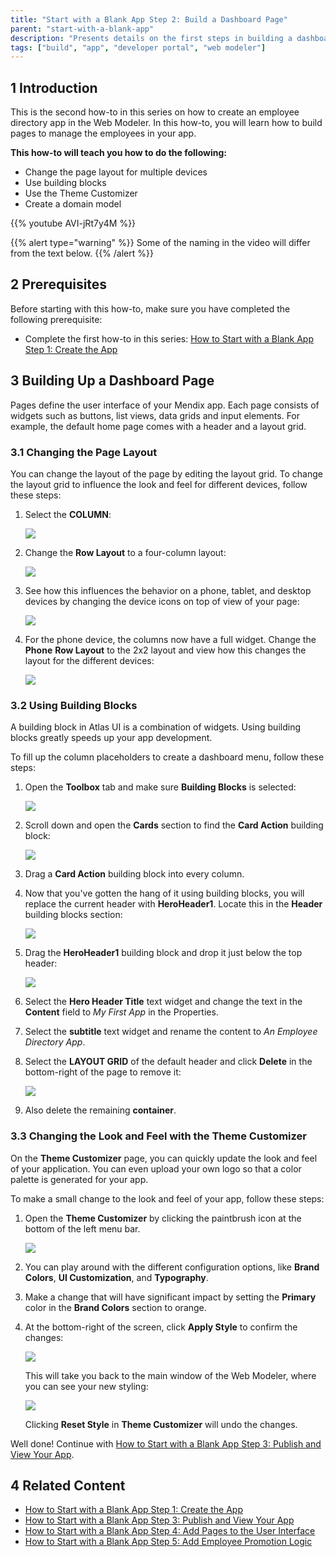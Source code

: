 ```yaml
---
title: "Start with a Blank App Step 2: Build a Dashboard Page"
parent: "start-with-a-blank-app"
description: "Presents details on the first steps in building a dashboard in the Web Modeler."
tags: ["build", "app", "developer portal", "web modeler"]
---
```


## 1 Introduction

This is the second how-to in this series on how to create an employee directory app in the Web Modeler. In this how-to, you will learn how to build pages to manage the employees in your app.

**This how-to will teach you how to do the following:**

* Change the page layout for multiple devices 
* Use building blocks
* Use the Theme Customizer
* Create a domain model

{{% youtube AVI-jRt7y4M %}}

{{% alert type="warning" %}}
Some of the naming in the video will differ from the text below.
{{% /alert %}}

## 2 Prerequisites

Before starting with this how-to, make sure you have completed the following prerequisite:

* Complete the first how-to in this series: [How to Start with a Blank App Step 1: Create the App](start-with-a-blank-app-1-create-the-app)

## 3 Building Up a Dashboard Page

Pages define the user interface of your Mendix app. Each page consists of widgets such as buttons, list views, data grids and input elements. For example, the default home page comes with a header and a layout grid.

### 3.1 Changing the Page Layout

You can change the layout of the page by editing the layout grid. To change the layout grid to influence the look and feel for different devices, follow these steps:

1. Select the **COLUMN**:

    ![](attachments/start-with-a-blank-app/select-column.png)

2. Change the **Row Layout** to a four-column layout:

    ![](attachments/start-with-a-blank-app/change-row-layout.png)

3. See how this influences the behavior on a phone, tablet, and desktop devices by changing the device icons on top of view of your page:
    
    ![](attachments/start-with-a-blank-app/change-devices.png) 

4. For the phone device, the columns now have a full widget. Change the **Phone** **Row Layout** to the 2x2 layout and view how this changes the layout for the different devices:
    
    ![](attachments/start-with-a-blank-app/change-phone-layout.png)

### 3.2 Using Building Blocks

A building block in Atlas UI is a combination of widgets. Using building blocks greatly speeds up your app development.

To fill up the column placeholders to create a dashboard menu, follow these steps:

1. Open the **Toolbox** tab and make sure **Building Blocks** is selected:
    
    ![](attachments/start-with-a-blank-app/select-toolbox.png) 

2. Scroll down and open the **Cards** section to find the **Card Action** building block:

    ![](attachments/start-with-a-blank-app/card-action.png)

3. Drag a **Card Action** building block into every column.
4. Now that you've gotten the hang of it using building blocks, you will replace the current header with **HeroHeader1**. Locate this in the **Header** building blocks section:
    
    ![](attachments/start-with-a-blank-app/header-section.png)

5. Drag the **HeroHeader1** building block and drop it just below the top header:
    
    ![](attachments/start-with-a-blank-app/heroheader1.png)

6. Select the **Hero Header Title** text widget and change the text in the **Content** field to *My First App* in the Properties.
7. Select the **subtitle** text widget and rename the content to *An Employee Directory App*.
8. Select the **LAYOUT GRID** of the default header and click **Delete** in the bottom-right of the page to remove it:

    ![](attachments/start-with-a-blank-app/remove-current-header.png)
    
10. Also delete the remaining **container**.

### 3.3 Changing the Look and Feel with the Theme Customizer

On the **Theme Customizer** page, you can quickly update the look and feel of your application. You can even upload your own logo so that a color palette is generated for your app.

To make a small change to the look and feel of your app, follow these steps:

1. Open the **Theme Customizer** by clicking the paintbrush icon at the bottom of the left menu bar.

    ![](attachments/start-with-a-blank-app/theme-customizer.png)

2. You can play around with the different configuration options, like **Brand Colors**, **UI Customization**, and **Typography**.
3. Make a change that will have significant impact by setting the **Primary** color in the **Brand Colors** section to orange.
4. At the bottom-right of the screen, click **Apply Style** to confirm the changes:

    ![](attachments/start-with-a-blank-app/apply-style.png)

    This will take you back to the main window of the Web Modeler, where you can see your new styling:
 
    ![](attachments/start-with-a-blank-app/theme-customizer-orange.png)
 
    Clicking **Reset Style** in **Theme Customizer** will undo the changes.
     
Well done! Continue with [How to Start with a Blank App Step 3: Publish and View Your App](start-with-a-blank-app-3-publish-and-view-your-app).

## 4 Related Content

* [How to Start with a Blank App Step 1: Create the App](start-with-a-blank-app-1-create-the-app)
* [How to Start with a Blank App Step 3: Publish and View Your App](start-with-a-blank-app-3-publish-and-view-your-app)
* [How to Start with a Blank App Step 4: Add Pages to the User Interface](start-with-a-blank-app-4-add-pages-to-the-user-interface)
* [How to Start with a Blank App Step 5: Add Employee Promotion Logic](start-with-a-blank-app-5-add-employee-promotion-logic)
